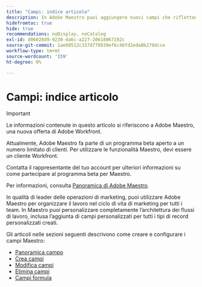 ```yaml
---
title: "Campi: indice articolo"
description: In Adobe Maestro puoi aggiungere nuovi campi che riflettono il ciclo di vita della tua organizzazione. I campi sono attributi dei tipi di record.
hidefromtoc: true
hide: true
recommendations: noDisplay, noCatalog
exl-id: d06028d9-9230-4a6c-a227-20618067192c
source-git-commit: 1ae60512c337d778939ef6c48fd2eda8b279dcce
workflow-type: tm+mt
source-wordcount: '159'
ht-degree: 0%

---
```


# Campi: indice articolo

<!--
title: Adobe Maestro fields
description:You can add new fields in Adobe Maestro that reflect your organization's lifecycle. Fields are attributes of record types. 
hidefromtoc: yes
author: Alina
feature: Work Management (***************WE NEED A NEW ONE HERE***********)
role: User, Admin
hide: yes
-->

<!--update the metadata with real information when making this available in TOC and in the left nav-->

>[!IMPORTANT]
>
>Le informazioni contenute in questo articolo si riferiscono a Adobe Maestro, una nuova offerta di Adobe Workfront.
>
>Attualmente, Adobe Maestro fa parte di un programma beta aperto a un numero limitato di clienti. Per utilizzare le funzionalità Maestro, devi essere un cliente Workfront.
>
>Contatta il rappresentante del tuo account per ulteriori informazioni su come partecipare al programma beta per Maestro.
>
>Per informazioni, consulta [Panoramica di Adobe Maestro](../maestro-overview.md).

In qualità di leader delle operazioni di marketing, puoi utilizzare Adobe Maestro per organizzare il lavoro nel ciclo di vita di marketing per tutti i team. In Maestro puoi personalizzare completamente l’architettura dei flussi di lavoro, inclusa l’aggiunta di campi personalizzati per tutti i tipi di record personalizzati creati.

Gli articoli nelle sezioni seguenti descrivono come creare e configurare i campi Maestro:

* [Panoramica campo](../fields/fields-overview.md)
* [Crea campi](../fields/create-fields.md)
* [Modifica campi](../fields/edit-fields.md)
* [Elimina campi](../fields/delete-fields.md)
* [Campi formula](../fields/formula-fields.md)
